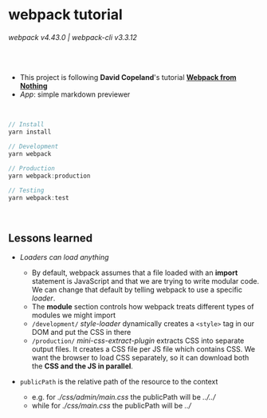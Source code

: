 # webpack tutorial
###### webpack v4.43.0 | webpack-cli v3.3.12

<br/>

- This project is following __David Copeland__'s tutorial __[Webpack from Nothing](https://what-problem-does-it-solve.com/webpack/index.html)__
- _App_: simple markdown previewer

<br/>

```js
// Install
yarn install

// Development
yarn webpack

// Production
yarn webpack:production

// Testing
yarn webpack:test
```

<br/>

## Lessons learned

- _Loaders can load anything_
  - By default, webpack assumes that a file loaded with an __import__ statement is JavaScript and that we are trying to write modular code. We can change that default by telling webpack to use a specific _loader_.
  - The __module__ section controls how webpack treats different types of modules we might import
  - `/development/` _style-loader_ dynamically creates a `<style>` tag in our DOM and put the CSS in there
  - `/production/` _mini-css-extract-plugin_ extracts CSS into separate output files. It creates a CSS file per JS file which contains CSS. We want the browser to load CSS separately, so it can download both the __CSS and the JS in parallel__.

- `publicPath` is the relative path of the resource to the context
  - e.g. for _./css/admin/main.css_ the publicPath will be _../../_
  -  while for _./css/main.css_ the publicPath will be _../_
